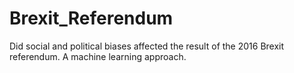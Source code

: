 # Brexit_Referendum
Did social and political biases affected the result of the 2016 Brexit referendum. 
A machine learning approach.
